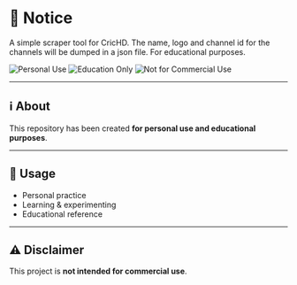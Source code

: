 # 📂 Notice 
A simple scraper tool for CricHD. The name, logo and channel id for the channels will be dumped in a json file. For educational purposes.

![Personal Use](https://img.shields.io/badge/Personal-Use-blue)
![Education Only](https://img.shields.io/badge/Education-Only-green)
![Not for Commercial Use](https://img.shields.io/badge/Not%20for-Commercial%20Use-red)

---

## ℹ️ About
This repository has been created **for personal use and educational purposes**.

---

## 🚀 Usage
- Personal practice  
- Learning & experimenting  
- Educational reference  

---

## ⚠️ Disclaimer
This project is **not intended for commercial use**.
